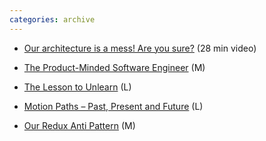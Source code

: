 ```yaml
---
categories: archive
---
```


- [Our architecture is a mess! Are you sure?](https://youtu.be/ZDpPmK5VQLA "https://youtu.be/ZDpPmK5VQLA") (28 min video)

- [The Product-Minded Software Engineer](https://blog.pragmaticengineer.com/the-product-minded-engineer/ "https://blog.pragmaticengineer.com/the-product-minded-engineer/") (M)

- [The Lesson to Unlearn](http://paulgraham.com/lesson.html "http://paulgraham.com/lesson.html") (L)

- [Motion Paths – Past, Present and Future](https://tympanus.net/codrops/2019/12/03/motion-paths-past-present-and-future/ "https://tympanus.net/codrops/2019/12/03/motion-paths-past-present-and-future/") (L)

- [Our Redux Anti Pattern](https://rangle.slides.com/yazanalaboudi/deck#/ "https://rangle.slides.com/yazanalaboudi/deck#/") (M)
